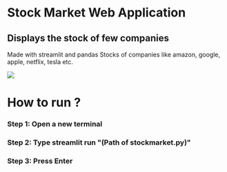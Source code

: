 # Stock Market Web Application

## Displays the stock of few companies 

Made with streamlit and pandas
Stocks of companies like amazon, google, apple, netflix, tesla etc.

![]("")




# How to run ?

### Step 1: Open a new terminal
### Step 2: Type streamlit run "(Path of stockmarket.py)"
### Step 3: Press Enter


